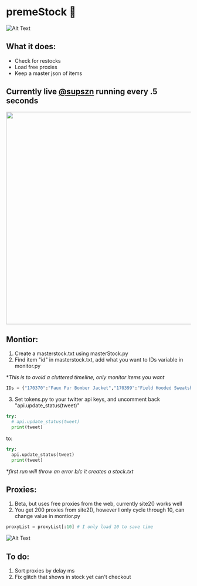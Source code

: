 # premeStock 🤖
![Alt Text](https://zippy.gfycat.com/BabyishWelloffEasteuropeanshepherd.gif)

## What it does:
- Check for restocks
- Load free proxies
- Keep a master json of items

## Currently live [@supszn](https://twitter.com/supszn) running every .5 seconds
<img src="http://i.imgur.com/FgTWh3n.png" width="580">

## Montior:
1. Create a masterstock.txt using masterStock.py
2. Find item "id" in masterstock.txt, add what you want to IDs variable in monitor.py

\**This is to avoid a cluttered timeline, only monitor items you want*
```python
IDs = {"170370":"Faux Fur Bomber Jacket","170399":"Field Hooded Sweatshirt","170409":"Sade Tee"}
```
3. Set tokens.py to your twitter api keys, and uncomment back "api.update_status(tweet)"
```python
try:
  # api.update_status(tweet) 
  print(tweet)
```
to:
```python
try:
  api.update_status(tweet) 
  print(tweet)
```
\**first run will throw an error b/c it creates a stock.txt*

## Proxies:
1. Beta, but uses free proxies from the web, currently site2() works well
2. You get 200 proxies from site2(), however I only cycle through 10, can change value in montior.py
```python
proxyList = proxyList[:10] # I only load 10 to save time
 ```
 ![Alt Text](http://i.imgur.com/chP9k85.gif)

## To do:
1. Sort proxies by delay ms
2. Fix glitch that shows in stock yet can't checkout
